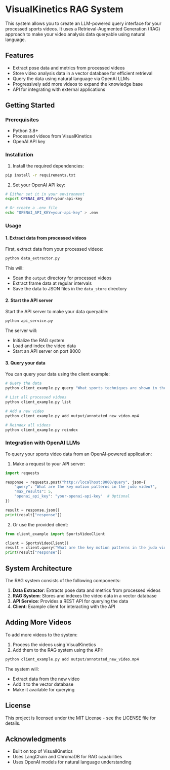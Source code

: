 # VisualKinetics RAG System

This system allows you to create an LLM-powered query interface for your processed sports videos. It uses a Retrieval-Augmented Generation (RAG) approach to make your video analysis data queryable using natural language.

## Features

- Extract pose data and metrics from processed videos
- Store video analysis data in a vector database for efficient retrieval
- Query the data using natural language via OpenAI LLMs
- Progressively add more videos to expand the knowledge base
- API for integrating with external applications

## Getting Started

### Prerequisites

- Python 3.8+
- Processed videos from VisualKinetics
- OpenAI API key

### Installation

1. Install the required dependencies:

```bash
pip install -r requirements.txt
```

2. Set your OpenAI API key:

```bash
# Either set it in your environment
export OPENAI_API_KEY=your-api-key

# Or create a .env file
echo "OPENAI_API_KEY=your-api-key" > .env
```

### Usage

#### 1. Extract data from processed videos

First, extract data from your processed videos:

```bash
python data_extractor.py
```

This will:
- Scan the `output` directory for processed videos
- Extract frame data at regular intervals
- Save the data to JSON files in the `data_store` directory

#### 2. Start the API server

Start the API server to make your data queryable:

```bash
python api_service.py
```

The server will:
- Initialize the RAG system
- Load and index the video data
- Start an API server on port 8000

#### 3. Query your data

You can query your data using the client example:

```bash
# Query the data
python client_example.py query "What sports techniques are shown in the videos?"

# List all processed videos
python client_example.py list

# Add a new video
python client_example.py add output/annotated_new_video.mp4

# Reindex all videos
python client_example.py reindex
```

### Integration with OpenAI LLMs

To query your sports video data from an OpenAI-powered application:

1. Make a request to your API server:

```python
import requests

response = requests.post("http://localhost:8000/query", json={
    "query": "What are the key motion patterns in the judo video?",
    "max_results": 5,
    "openai_api_key": "your-openai-api-key"  # Optional
})

result = response.json()
print(result["response"])
```

2. Or use the provided client:

```python
from client_example import SportsVideoClient

client = SportsVideoClient()
result = client.query("What are the key motion patterns in the judo video?")
print(result["response"])
```

## System Architecture

The RAG system consists of the following components:

1. **Data Extractor**: Extracts pose data and metrics from processed videos
2. **RAG System**: Stores and indexes the video data in a vector database
3. **API Service**: Provides a REST API for querying the data
4. **Client**: Example client for interacting with the API

## Adding More Videos

To add more videos to the system:

1. Process the videos using VisualKinetics
2. Add them to the RAG system using the API:

```bash
python client_example.py add output/annotated_new_video.mp4
```

The system will:
- Extract data from the new video
- Add it to the vector database
- Make it available for querying

## License

This project is licensed under the MIT License - see the LICENSE file for details.

## Acknowledgments

- Built on top of VisualKinetics
- Uses LangChain and ChromaDB for RAG capabilities
- Uses OpenAI models for natural language understanding 